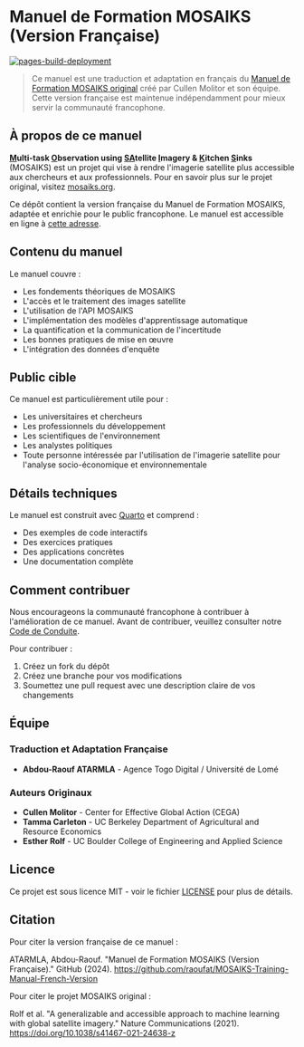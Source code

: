 # Manuel de Formation MOSAIKS (Version Française)

<!-- badges: start -->

[![pages-build-deployment](https://github.com/cullen-molitor/MOSAIKS-Training-Manual/actions/workflows/pages/pages-build-deployment/badge.svg)](https://github.com/cullen-molitor/MOSAIKS-Training-Manual/actions/workflows/pages/pages-build-deployment)

<!-- badges: end -->

> Ce manuel est une traduction et adaptation en français du [Manuel de Formation MOSAIKS original](https://github.com/cullen-molitor/MOSAIKS-Training-Manual) créé par Cullen Molitor et son équipe. Cette version française est maintenue indépendamment pour mieux servir la communauté francophone.

## À propos de ce manuel

**<ins>M</ins>ulti-task <ins>O</ins>bservation using <ins>SA</ins>tellite <ins>I</ins>magery & <ins>K</ins>itchen <ins>S</ins>inks** (MOSAIKS) est un projet qui vise à rendre l'imagerie satellite plus accessible aux chercheurs et aux professionnels. Pour en savoir plus sur le projet original, visitez [mosaiks.org](https://mosaiks.org/).

Ce dépôt contient la version française du Manuel de Formation MOSAIKS, adaptée et enrichie pour le public francophone. Le manuel est accessible en ligne à [cette adresse](https://raoufat.github.io/MOSAIKS-Training-Manual-French-Version/).

## Contenu du manuel

Le manuel couvre :

- Les fondements théoriques de MOSAIKS
- L'accès et le traitement des images satellite
- L'utilisation de l'API MOSAIKS
- L'implémentation des modèles d'apprentissage automatique
- La quantification et la communication de l'incertitude
- Les bonnes pratiques de mise en œuvre
- L'intégration des données d'enquête

## Public cible

Ce manuel est particulièrement utile pour :

- Les universitaires et chercheurs
- Les professionnels du développement
- Les scientifiques de l'environnement
- Les analystes politiques
- Toute personne intéressée par l'utilisation de l'imagerie satellite pour l'analyse socio-économique et environnementale

## Détails techniques

Le manuel est construit avec [Quarto](https://quarto.org/) et comprend :

- Des exemples de code interactifs
- Des exercices pratiques
- Des applications concrètes
- Une documentation complète

## Comment contribuer

Nous encourageons la communauté francophone à contribuer à l'amélioration de ce manuel. Avant de contribuer, veuillez consulter notre [Code de Conduite](CODE_OF_CONDUCT.md).

Pour contribuer :
1. Créez un fork du dépôt
2. Créez une branche pour vos modifications
3. Soumettez une pull request avec une description claire de vos changements

## Équipe

### Traduction et Adaptation Française
- **Abdou-Raouf ATARMLA** - Agence Togo Digital / Université de Lomé

### Auteurs Originaux
- **Cullen Molitor** - Center for Effective Global Action (CEGA)
- **Tamma Carleton** - UC Berkeley Department of Agricultural and Resource Economics
- **Esther Rolf** - UC Boulder College of Engineering and Applied Science

## Licence

Ce projet est sous licence MIT - voir le fichier [LICENSE](LICENSE) pour plus de détails.

## Citation

Pour citer la version française de ce manuel :

ATARMLA, Abdou-Raouf. "Manuel de Formation MOSAIKS (Version Française)." GitHub (2024). https://github.com/raoufat/MOSAIKS-Training-Manual-French-Version

Pour citer le projet MOSAIKS original :

Rolf et al. "A generalizable and accessible approach to machine learning with global satellite imagery." Nature Communications (2021). https://doi.org/10.1038/s41467-021-24638-z
